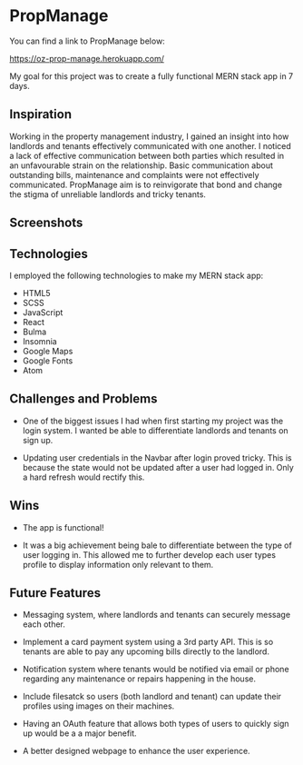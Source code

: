 # PropManage

You can find a link to PropManage below:

https://oz-prop-manage.herokuapp.com/

My goal for this project was to create a fully functional MERN stack app in 7 days.


## Inspiration

Working in the property management industry, I gained an insight into how landlords and tenants effectively communicated with one another. I noticed a lack of effective communication between both parties which resulted in an unfavourable strain on the relationship. Basic communication about outstanding bills, maintenance and complaints were not effectively communicated. PropManage aim is to reinvigorate that bond and change the stigma of unreliable landlords and tricky tenants.


## Screenshots


## Technologies

I employed the following technologies to make my MERN stack app:

* HTML5
* SCSS
* JavaScript
* React
* Bulma
* Insomnia
* Google Maps
* Google Fonts
* Atom

## Challenges and Problems

* One of the biggest issues I had when first starting my project was the login system. I wanted be able to differentiate landlords and tenants on sign up.

* Updating user credentials in the Navbar after login proved tricky. This is because the state would not be updated after a user had logged in. Only a hard refresh would rectify this.

## Wins

* The app is functional!

* It was a big achievement being bale to differentiate between the type of user logging in. This allowed me to further develop each user types profile to display information only relevant to them.

## Future Features

* Messaging system, where landlords and tenants can securely message each other.

* Implement a card payment system using a 3rd party API. This is so tenants are able to pay any upcoming bills directly to the landlord.

* Notification system where tenants would be notified via email or phone regarding any maintenance or repairs happening in the house.

* Include filesatck so users (both landlord and tenant) can update their profiles using images on their machines.

* Having an OAuth feature that allows both types of users to quickly sign up would be a a major benefit.

* A better designed webpage to enhance the user experience. 
